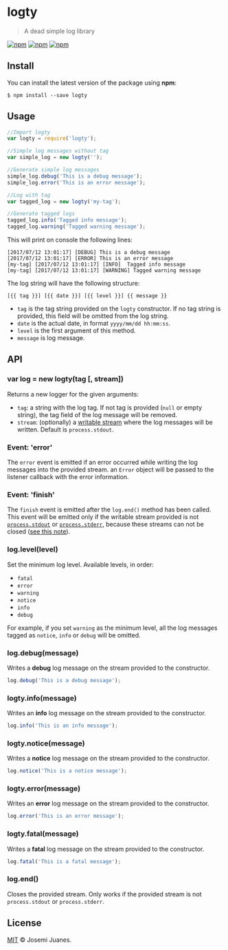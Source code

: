 # logty

> A dead simple log library

[![npm](https://img.shields.io/npm/v/logty.svg?style=flat-square)](https://www.npmjs.com/package/logty)
[![npm](https://img.shields.io/npm/dt/logty.svg?style=flat-square)](https://www.npmjs.com/package/logty)
[![npm](https://img.shields.io/npm/l/logty.svg?style=flat-square)](https://github.com/jmjuanes/logty)

## Install

You can install the latest version of the package using **npm**:

```
$ npm install --save logty
```

## Usage

```javascript
//Import logty
var logty = require('logty');

//Simple log messages without tag
var simple_log = new logty('');

//Generate simple log messages
simple_log.debug('This is a debug message');
simple_log.error('This is an error message');

//Log with tag
var tagged_log = new logty('my-tag');

//Generate tagged logs
tagged_log.info('Tagged info message');
tagged_log.warning('Tagged warning message');
```

This will print on console the following lines:

```
[2017/07/12 13:01:17] [DEBUG] This is a debug message
[2017/07/12 13:01:17] [ERROR] This is an error message
[my-tag] [2017/07/12 13:01:17] [INFO]  Tagged info message
[my-tag] [2017/07/12 13:01:17] [WARNING] Tagged warning message
```

The log string will have the following structure:

```
[{{ tag }}] [{{ date }}] [{{ level }}] {{ message }}
```

- `tag` is the tag string provided on the `logty` constructor. If no tag string is provided, this field will be omitted from the log string.
- `date` is the actual date, in format `yyyy/mm/dd hh:mm:ss`. 
- `level` is the first argument of this method.
- `message` is log message.


## API

### var log = new logty(tag \[, stream\])

Returns a new logger for the given arguments: 

- `tag`: a string with the log tag. If not tag is provided (`null` or empty string), the tag field of the log message will be removed. 
- `stream`: (optionally) a [writable stream](https://nodejs.org/dist/latest-v6.x/docs/api/stream.html#stream_writable_streams) where the log messages will be written. Default is `process.stdout`.

### Event: 'error'

The `error` event is emitted if an error occurred while writing the log messages into the provided stream. an `Error` object will be passed to the listener callback with the error information. 

### Event: 'finish'

The `finish` event is emitted after the `log.end()` method has been called. This event will be emitted only if the writable stream provided is not [`process.stdout`](https://nodejs.org/dist/latest-v6.x/docs/api/process.html#process_process_stdout) or [`process.stderr`](https://nodejs.org/dist/latest-v6.x/docs/api/process.html#process_process_stderr), because these streams can not be closed ([see this note](https://nodejs.org/dist/latest-v6.x/docs/api/process.html#process_a_note_on_process_i_o)).

### log.level(level)

Set the minimum log level. Available levels, in order: 

- `fatal`
- `error`
- `warning`
- `notice`
- `info`
- `debug`

For example, if you set `warning` as the minimum level, all the log messages tagged as `notice`, `info` or `debug` will be omitted. 

### log.debug(message)

Writes a **debug** log message on the stream provided to the constructor.

```javascript
log.debug('This is a debug message');
```

### logty.info(message)

Writes an **info** log message on the stream provided to the constructor.

```javascript
log.info('This is an info message');
```

### logty.notice(message)

Writes a **notice** log message on the stream provided to the constructor. 

```javascript
log.notice('This is a notice message');
```

### logty.error(message)

Writes an **error** log message on the stream provided to the constructor. 

```javascript
log.error('This is an error message');
```

### logty.fatal(message)

Writes a **fatal** log message on the stream provided to the constructor.

```javascript
log.fatal('This is a fatal message');
```

### log.end()

Closes the provided stream. Only works if the provided stream is not `process.stdout` or `process.stderr`.


## License

[MIT](./LICENSE) &copy; Josemi Juanes.
